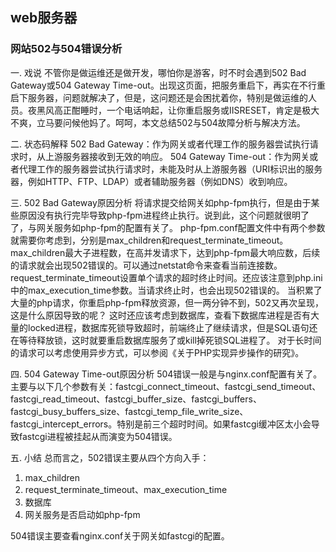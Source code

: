 ## web服务器

### 网站502与504错误分析

一. 戏说
不管你是做运维还是做开发，哪怕你是游客，时不时会遇到502 Bad Gateway或504 Gateway Time-out。出现这页面，把服务重启下，再实在不行重启下服务器，问题就解决了，但是，这问题还是会困扰着你，特别是做运维的人员。夜黑风高正酣睡时，一个电话响起，让你重启服务或IISRESET，肯定是极大不爽，立马要问候他妈了。呵呵，本文总结502与504故障分析与解决方法。

二. 状态码解释
502 Bad Gateway：作为网关或者代理工作的服务器尝试执行请求时，从上游服务器接收到无效的响应。
504 Gateway Time-out：作为网关或者代理工作的服务器尝试执行请求时，未能及时从上游服务器（URI标识出的服务器，例如HTTP、FTP、LDAP）或者辅助服务器（例如DNS）收到响应。

三. 502 Bad Gateway原因分析
将请求提交给网关如php-fpm执行，但是由于某些原因没有执行完毕导致php-fpm进程终止执行。说到此，这个问题就很明了了，与网关服务如php-fpm的配置有关了。
php-fpm.conf配置文件中有两个参数就需要你考虑到，分别是max_children和request_terminate_timeout。
max_children最大子进程数，在高并发请求下，达到php-fpm最大响应数，后续的请求就会出现502错误的。可以通过netstat命令来查看当前连接数。
request_terminate_timeout设置单个请求的超时终止时间。还应该注意到php.ini中的max_execution_time参数。当请求终止时，也会出现502错误的。
当积累了大量的php请求，你重启php-fpm释放资源，但一两分钟不到，502又再次呈现，这是什么原因导致的呢？ 这时还应该考虑到数据库，查看下数据库进程是否有大量的locked进程，数据库死锁导致超时，前端终止了继续请求，但是SQL语句还在等待释放锁，这时就要重启数据库服务了或kill掉死锁SQL进程了。
对于长时间的请求可以考虑使用异步方式，可以参阅《关于PHP实现异步操作的研究》。

四. 504 Gateway Time-out原因分析
504错误一般是与nginx.conf配置有关了。主要与以下几个参数有关：fastcgi_connect_timeout、fastcgi_send_timeout、fastcgi_read_timeout、fastcgi_buffer_size、fastcgi_buffers、fastcgi_busy_buffers_size、fastcgi_temp_file_write_size、fastcgi_intercept_errors。特别是前三个超时时间。如果fastcgi缓冲区太小会导致fastcgi进程被挂起从而演变为504错误。

五. 小结
总而言之，502错误主要从四个方向入手：
1. max_children
2. request_terminate_timeout、max_execution_time
3. 数据库
4. 网关服务是否启动如php-fpm

504错误主要查看nginx.conf关于网关如fastcgi的配置。